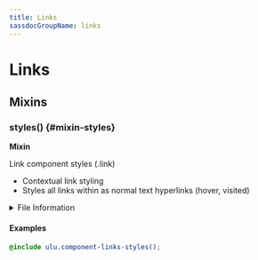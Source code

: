 ```yaml
---
title: Links
sassdocGroupName: links
---
```



# Links

<div class="type-large">



</div>



## Mixins




<div class="sassdoc-item-header">

###  styles() {#mixin-styles}

  <div class="sassdoc-item-header__labels">
    <span class="tag tag--primary"><strong>Mixin</strong></span>
  </div>

</div>

  

Link component styles (.link)
- Contextual link styling
- Styles all links within as normal text hyperlinks (hover, visited)
    
    


<details>
  <summary>File Information</summary>
  
- **File:** _links.scss
- **Group:** links
- **Type:** mixin
- **Lines (comments):** 8-12
- **Lines (code):** 14-34

</details>

    

#### Examples

      


``` scss
@include ulu.component-links-styles();
```
  



      
  
  